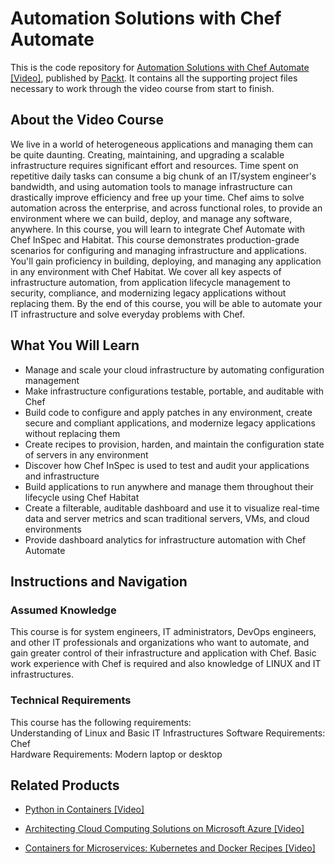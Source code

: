 # Automation Solutions with Chef Automate
This is the code repository for [Automation Solutions with Chef Automate [Video]](https://www.packtpub.com/cloud-networking/automation-solutions-with-chef-automate-video), published by [Packt](https://www.packtpub.com/?utm_source=github). It contains all the supporting project files necessary to work through the video course from start to finish.

 

 

## About the Video Course
We live in a world of heterogeneous applications and managing them can be quite daunting. Creating, maintaining, and upgrading a scalable infrastructure requires significant effort and resources. Time spent on repetitive daily tasks can consume a big chunk of an IT/system engineer's bandwidth, and using automation tools to manage infrastructure can drastically improve efficiency and free up your time. Chef aims to solve automation across the enterprise, and across functional roles, to provide an environment where we can build, deploy, and manage any software, anywhere.
In this course, you will learn to integrate Chef Automate with Chef InSpec and Habitat. This course demonstrates production-grade scenarios for configuring and managing infrastructure and applications. You'll gain proficiency in building, deploying, and managing any application in any environment with Chef Habitat. We cover all key aspects of infrastructure automation, from application lifecycle management to security, compliance, and modernizing legacy applications without replacing them.
By the end of this course, you will be able to automate your IT infrastructure and solve everyday problems with Chef.	
 

<H2>What You Will Learn</H2>
<DIV class=book-info-will-learn-text>
<UL>
<LI>Manage and scale your cloud infrastructure by automating configuration management
<LI>Make infrastructure configurations testable, portable, and auditable with Chef
<LI>Build code to configure and apply patches in any environment, create secure and compliant applications, and modernize legacy applications without replacing them
<LI>Create recipes to provision, harden, and maintain the configuration state of servers in any environment
<LI>Discover how Chef InSpec is used to test and audit your applications and infrastructure
<LI>Build applications to run anywhere and manage them throughout their lifecycle using Chef Habitat
<LI>Create a filterable, auditable dashboard and use it to visualize real-time data and server metrics and scan traditional servers, VMs, and cloud environments
<LI>Provide dashboard analytics for infrastructure automation with Chef Automate
</LI></UL></DIV>

 

 

## Instructions and Navigation
### Assumed Knowledge
This course is for system engineers, IT administrators, DevOps engineers, and other IT professionals and organizations who want to automate, and gain greater control of their infrastructure and application with Chef. Basic work experience with Chef is required and also knowledge of LINUX and IT infrastructures.

 

### Technical Requirements
This course has the following requirements:<br/>
Understanding of Linux and Basic IT Infrastructures
Software Requirements: Chef <br/>
Hardware Requirements: Modern laptop or desktop <br/> 

 

 

 

 


## Related Products
* [Python in Containers [Video]](https://www.packtpub.com/programming/python-in-containers-video)

 


* [Architecting Cloud Computing Solutions on Microsoft Azure [Video]](https://www.packtpub.com/web-development/architecting-cloud-computing-solutions-on-microsoft-azure-video)

 


* [Containers for Microservices: Kubernetes and Docker Recipes [Video]](https://www.packtpub.com/web-development/containers-for-microservices-kubernetes-and-docker-recipes-video)
